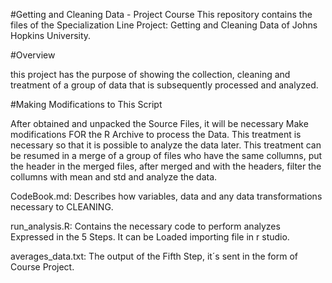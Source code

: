 #Getting and Cleaning Data - Project Course
This repository contains the files of the Specialization Line Project: Getting and Cleaning Data of Johns Hopkins University.

#Overview

this project has the purpose of showing the collection, cleaning and treatment of a group of data that is subsequently processed and analyzed.

#Making Modifications to This Script

After obtained and unpacked the Source Files, it will be necessary Make modifications FOR the R Archive to process the Data.
This treatment is necessary so that it is possible to analyze the data later.
This treatment can be resumed in a merge of a group of files who have the same collumns, put the header in the merged files, after merged and with the headers, filter the collumns with mean and std and analyze the data.

CodeBook.md: Describes how variables, data and any data transformations necessary to CLEANING.

run_analysis.R: Contains the necessary code to perform analyzes Expressed in the 5 Steps. It can be Loaded importing file in r studio.

averages_data.txt: The output of the Fifth Step, it´s sent in the form of Course Project.

